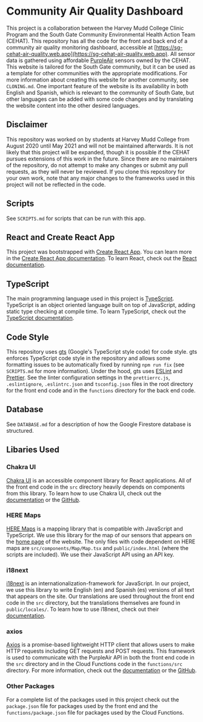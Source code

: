 # Community Air Quality Dashboard

This project is a collaboration between the Harvey Mudd College Clinic Program and the South Gate Community Environmental Health Action Team (CEHAT). This repository has all the code for the front and back end of a community air quality monitoring dashboard, accessible at [https://sg-cehat-air-quality.web.app](https://sg-cehat-air-quality.web.app). All sensor data is gathered using affordable [PurpleAir](https://www2.purpleair.com) sensors owned by the CEHAT. This website is tailored for the South Gate community, but it can be used as a template for other communities with the appropriate modifications. For more information about creating this website for another community, see `CLONING.md`. One important feature of the website is its availability in both English and Spanish, which is relevant to the community of South Gate, but other languages can be added with some code changes and by translating the website content into the other desired languages.

## Disclaimer

This repository was worked on by students at Harvey Mudd College from August 2020 until May 2021 and will not be maintained afterwards. It is not likely that this project will be expanded, though it is possible if the CEHAT pursues extensions of this work in the future. Since there are no maintainers of the repository, do not attempt to make any changes or submit any pull requests, as they will never be reviewed. If you clone this repository for your own work, note that any major changes to the frameworks used in this project will not be reflected in the code.

## Scripts

See `SCRIPTS.md` for scripts that can be run with this app.

## React and Create React App

This project was bootstrapped with [Create React App](https://github.com/facebook/create-react-app). You can learn more in the [Create React App documentation](https://facebook.github.io/create-react-app/docs/getting-started). To learn React, check out the [React documentation](https://reactjs.org/).

## TypeScript

The main programming language used in this project is [TypeScript](https://www.typescriptlang.org). TypeScript is an object oriented language built on top of JavaScript, adding static type checking at compile time. To learn TypeScript, check out the [TypeScript documentation](https://www.typescriptlang.org/docs/).

## Code Style

This repository uses [gts](github.com/google/gts) (Google's TypeScript style code) for code style. gts enforces TypeScript code style in the repository and allows some formatting issues to be automatically fixed by running `npm run fix` (see `SCRIPTS.md` for more information). Under the hood, gts uses [ESLint](https://eslint.org/) and [Prettier](https://prettier.io/). See the linter configuration settings in the `prettierrc.js`, `.eslintignore`, `.eslintrc.json` and `tsconfig.json` files in the root directory for the front end code and in the `functions` directory for the back end code.

## Database

See `DATABASE.md` for a description of how the Google Firestore database is structured.

## Libaries Used

### Chakra UI

[Chakra UI](https://chakra-ui.com) is an accessible component library for React applications. All of the front end code in the `src` directory heavily depends on components from this library. To learn how to use Chakra UI, check out the [documentation](https://chakra-ui.com/docs/getting-started) or the [GitHub](https://github.com/chakra-ui/chakra-ui/).

### HERE Maps

[HERE Maps](https://developer.here.com) is a mapping library that is compatible with JavaScript and TypeScript. We use this library for the map of our sensors that appears on the [home page](https://sg-cehat-air-quality.web.app) of the website. The only files with code dependent on HERE maps are `src/components/Map/Map.tsx` and `public/index.html` (where the scripts are included). We use their JavaScript API using an API key.

### i18next

[i18next](https://www.i18next.com) is an internationalization-framework for JavaScript. In our project, we use this library to write English (en) and Spanish (es) versions of all text that appears on the site. Our translations are used throughout the front end code in the `src` directory, but the translations themselves are found in `public/locales/`. To learn how to use i18next, check out their [documentation](https://www.i18next.com).

### axios
[Axios](https://axios-http.com) is a promise-based lightweight HTTP client that allows users to make HTTP requests including GET requests and POST requests. This framework is used to communicate with the PurpleAir API in both the front end code in the `src` directory and in the Cloud Functions code in the `functions/src` directory. For more information, check out the [documentation](https://axios-http.com/docs/intro) or the [GitHub](https://github.com/axios/axios).

### Other Packages

For a complete list of the packages used in this project check out the `package.json` file for packages used by the front end and the `functions/package.json` file for packages used by the Cloud Functions.
